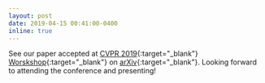 ```yaml
---
layout: post
date: 2019-04-15 00:41:00-0400
inline: true
---
```


See our paper accepted at [CVPR 2019](http://cvpr2019.thecvf.com/){:target="\_blank"} [Worskshop](http://vcipl-okstate.org/pbvs/19/){:target="\_blank"} on [arXiv](https://arxiv.org/abs/1904.06859){:target="\_blank"}. Looking forward to attending the conference and presenting!
